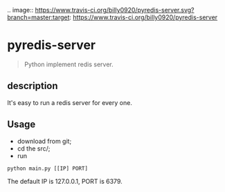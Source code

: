 .. image:: https://www.travis-ci.org/billy0920/pyredis-server.svg?branch=master:target: https://www.travis-ci.org/billy0920/pyredis-server
# pyredis-server
> Python implement redis server.

## description
It's easy to run a redis server for every one.

## Usage
+ download from git;
+ cd the src/;
+ run
```bat
python main.py [[IP] PORT]
```
The default IP is 127.0.0.1, PORT is 6379.


